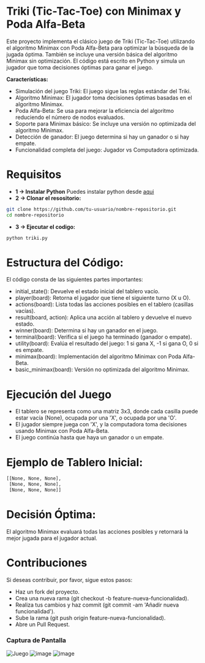 # Triki (Tic-Tac-Toe) con Minimax y Poda Alfa-Beta
Este proyecto implementa el clásico juego de Triki (Tic-Tac-Toe) utilizando el algoritmo 
Minimax con Poda Alfa-Beta para optimizar la búsqueda de la jugada óptima. También se 
incluye una versión básica del algoritmo Minimax sin optimización. El código está escrito 
en Python y simula un jugador que toma decisiones óptimas para ganar el juego.

**Características:**
- Simulación del juego Triki: El juego sigue las reglas estándar del Triki.
- Algoritmo Minimax: El jugador toma decisiones óptimas basadas en el algoritmo Minimax.
- Poda Alfa-Beta: Se usa para mejorar la eficiencia del algoritmo reduciendo el número de nodos evaluados.
- Soporte para Minimax básico: Se incluye una versión no optimizada del algoritmo Minimax.
- Detección de ganador: El juego determina si hay un ganador o si hay empate.
- Funcionalidad completa del juego: Jugador vs Computadora optimizada.

# Requisitos
- **1 -> Instalar Python**
  Puedes instalar python desde [aqui](https://www.python.org/downloads/)
- **2 -> Clonar el resositorio:**
```bash
git clone https://github.com/tu-usuario/nombre-repositorio.git
cd nombre-repositorio
```

- **3 -> Ejecutar el codigo:**
```bash
python triki.py
```

# Estructura del Código:
El código consta de las siguientes partes importantes:

- initial_state(): Devuelve el estado inicial del tablero vacío.
- player(board): Retorna el jugador que tiene el siguiente turno (X u O).
- actions(board): Lista todas las acciones posibles en el tablero (casillas vacías).
- result(board, action): Aplica una acción al tablero y devuelve el nuevo estado.
- winner(board): Determina si hay un ganador en el juego.
- terminal(board): Verifica si el juego ha terminado (ganador o empate).
- utility(board): Evalúa el resultado del juego: 1 si gana X, -1 si gana O, 0 si es empate.
- minimax(board): Implementación del algoritmo Minimax con Poda Alfa-Beta.
- basic_minimax(board): Versión no optimizada del algoritmo Minimax.

# Ejecución del Juego
- El tablero se representa como una matriz 3x3, donde cada casilla puede estar vacía (None), ocupada por una 'X', o ocupada por una 'O'.
- El jugador siempre juega con 'X', y la computadora toma decisiones usando Minimax con Poda Alfa-Beta.
- El juego continúa hasta que haya un ganador o un empate.

# Ejemplo de Tablero Inicial:
```bash
[[None, None, None],
 [None, None, None],
 [None, None, None]]
```

# Decisión Óptima:
El algoritmo Minimax evaluará todas las acciones posibles y retornará la mejor jugada para el jugador actual.

# Contribuciones
Si deseas contribuir, por favor, sigue estos pasos:
- Haz un fork del proyecto.
- Crea una nueva rama (git checkout -b feature-nueva-funcionalidad).
- Realiza tus cambios y haz commit (git commit -am 'Añadir nueva funcionalidad').
- Sube la rama (git push origin feature-nueva-funcionalidad).
- Abre un Pull Request.

### Captura de Pantalla
![Juego](https://github.com/user-attachments/assets/78d8da56-6e68-49f3-9871-836b3bf407da)
![image](https://github.com/user-attachments/assets/892348f9-f373-4db6-80a5-87fac653fe86)
![image](https://github.com/user-attachments/assets/f5dae8d3-d3ef-4bbb-9176-4a26ca4e7299)
